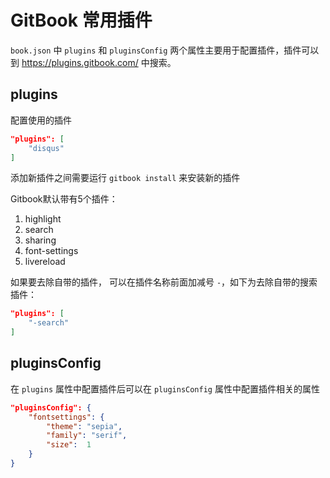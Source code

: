 # GitBook 常用插件

`book.json` 中 `plugins` 和 `pluginsConfig` 两个属性主要用于配置插件，插件可以到 <https://plugins.gitbook.com/> 中搜索。

## plugins

配置使用的插件

```json
"plugins": [
    "disqus"
]
```

添加新插件之间需要运行 `gitbook install` 来安装新的插件

Gitbook默认带有5个插件：

1. highlight
1. search
1. sharing
1. font-settings
1. livereload

如果要去除自带的插件， 可以在插件名称前面加减号 `-`，如下为去除自带的搜索插件：

```json
"plugins": [
    "-search"
]
```

## pluginsConfig

在 `plugins` 属性中配置插件后可以在 `pluginsConfig` 属性中配置插件相关的属性

```json
"pluginsConfig": {
    "fontsettings": {
        "theme": "sepia",
        "family": "serif",
        "size":  1
    }
}
```